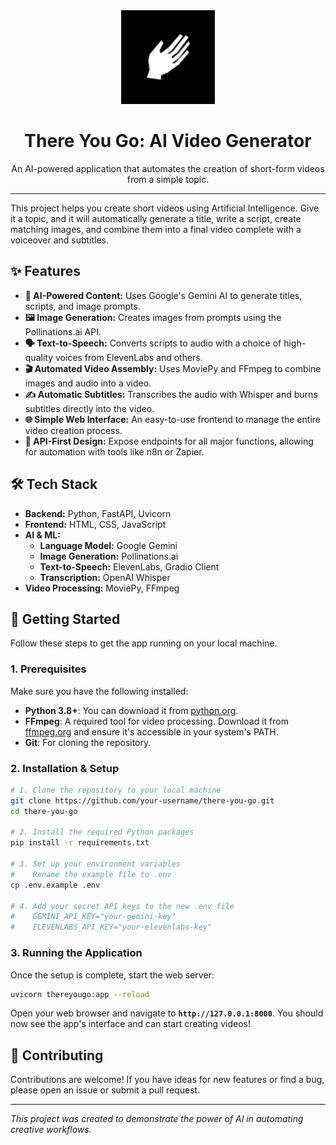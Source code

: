 <div align="center">
  <img src="assets/logo.png" alt="There You Go Logo" width="150"/>
  <h1>There You Go: AI Video Generator</h1>
  <p>
    An AI-powered application that automates the creation of short-form videos from a simple topic.
  </p>
</div>

---

This project helps you create short videos using Artificial Intelligence. Give it a topic, and it will automatically generate a title, write a script, create matching images, and combine them into a final video complete with a voiceover and subtitles.

<!-- Placeholder for a GIF of the app in action -->
<!-- <div align="center">
  <img src="link-to-your-demo.gif" alt="App Demo GIF"/>
</div> -->

## ✨ Features

-   **🤖 AI-Powered Content:** Uses Google's Gemini AI to generate titles, scripts, and image prompts.
-   **🖼️ Image Generation:** Creates images from prompts using the Pollinations.ai API.
-   **🗣️ Text-to-Speech:** Converts scripts to audio with a choice of high-quality voices from ElevenLabs and others.
-   **🎬 Automated Video Assembly:** Uses MoviePy and FFmpeg to combine images and audio into a video.
-   **✍️ Automatic Subtitles:** Transcribes the audio with Whisper and burns subtitles directly into the video.
-   **🌐 Simple Web Interface:** An easy-to-use frontend to manage the entire video creation process.
-   **🔌 API-First Design:** Expose endpoints for all major functions, allowing for automation with tools like n8n or Zapier.

## 🛠️ Tech Stack

-   **Backend:** Python, FastAPI, Uvicorn
-   **Frontend:** HTML, CSS, JavaScript
-   **AI & ML:**
    -   **Language Model:** Google Gemini
    -   **Image Generation:** Pollinations.ai
    -   **Text-to-Speech:** ElevenLabs, Gradio Client
    -   **Transcription:** OpenAI Whisper
-   **Video Processing:** MoviePy, FFmpeg

## 🚀 Getting Started

Follow these steps to get the app running on your local machine.

### 1. Prerequisites

Make sure you have the following installed:

-   **Python 3.8+**: You can download it from [python.org](https://www.python.org/).
-   **FFmpeg**: A required tool for video processing. Download it from [ffmpeg.org](https://ffmpeg.org/) and ensure it's accessible in your system's PATH.
-   **Git**: For cloning the repository.

### 2. Installation & Setup

```bash
# 1. Clone the repository to your local machine
git clone https://github.com/your-username/there-you-go.git
cd there-you-go

# 2. Install the required Python packages
pip install -r requirements.txt

# 3. Set up your environment variables
#    Rename the example file to .env
cp .env.example .env

# 4. Add your secret API keys to the new .env file
#    GEMINI_API_KEY="your-gemini-key"
#    ELEVENLABS_API_KEY="your-elevenlabs-key"
```

### 3. Running the Application

Once the setup is complete, start the web server:

```bash
uvicorn thereyougo:app --reload
```

Open your web browser and navigate to **`http://127.0.0.1:8000`**. You should now see the app's interface and can start creating videos!


## 🤝 Contributing

Contributions are welcome! If you have ideas for new features or find a bug, please open an issue or submit a pull request.

---

*This project was created to demonstrate the power of AI in automating creative workflows.*
